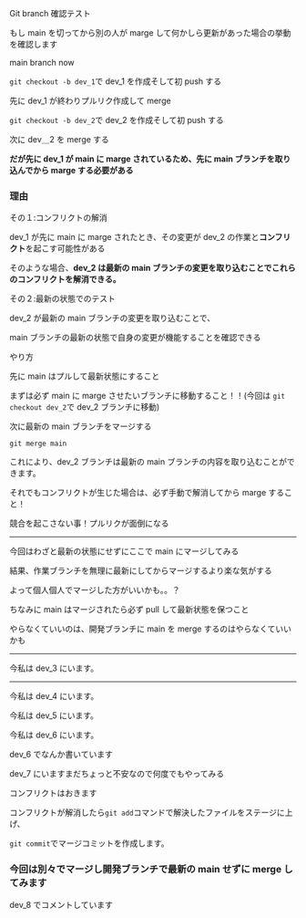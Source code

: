 Git branch 確認テスト

もし main を切ってから別の人が marge して何かしら更新があった場合の挙動を確認します

main branch now

`git checkout -b dev_1`で dev_1 を作成そして初 push する

先に dev_1 が終わりプルリク作成して merge

`git checkout -b dev_2`で dev_2 を作成そして初 push する

次に dev＿2 を merge する

**だが先に dev_1 が main に marge されているため、先に main ブランチを取り込んでから marge する必要がある**

### 理由

その１:コンフリクトの解消

dev_1 が先に main に marge されたとき、その変更が dev_2 の作業と**コンフリクト**を起こす可能性がある

そのような場合、**dev_2 は最新の main ブランチの変更を取り込むことでこれらのコンフリクトを解消できる。**

その２:最新の状態でのテスト

dev_2 が最新の main ブランチの変更を取り込むことで、

main ブランチの最新の状態で自身の変更が機能することを確認できる

やり方

先に main はプルして最新状態にすること

まずは必ず main に marge させたいブランチに移動すること！！(今回は `git checkout dev_2`で dev_2 ブランチに移動)

次に最新の main ブランチをマージする

`git merge main`

これにより、dev_2 ブランチは最新の main ブランチの内容を取り込むことができます。

それでもコンフリクトが生じた場合は、必ず手動で解消してから marge すること！

競合を起こさない事！プルリクが面倒になる

---

今回はわざと最新の状態にせずにここで main にマージしてみる

結果、作業ブランチを無理に最新にしてからマージするより楽な気がする

よって個人個人でマージした方がいいかも。。？

ちなみに main はマージされたら必ず pull して最新状態を保つこと

やらなくていいのは、開発ブランチに main を merge するのはやらなくていいかも

---

今私は dev_3 にいます。

---

今私は dev_4 にいます。

今私は dev_5 にいます。

今私は dev_6 にいます。

dev_6 でなんか書いています

dev_7 にいますまだちょっと不安なので何度でもやってみる

コンフリクトはおきます

コンフリクトが解消したら`git add`コマンドで解決したファイルをステージに上げ、

`git commit`でマージコミットを作成します。

### 今回は別々でマージし開発ブランチで最新の main せずに merge してみます

dev_8 でコメントしています
